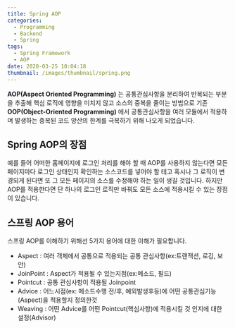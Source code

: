 ```yaml
---
title: Spring AOP
categories:
  - Programming
  - Backend
  - Spring
tags:
  - Spring Framework
  - AOP
date: 2020-03-25 10:04:18
thumbnail: /images/thumbnail/spring.png
---
```


**AOP(Aspect Oriented Programming)** 는 공통관심사항을 분리하여 반복되는 부분을 추출해 핵심 로직에 영향을 미치지 않고 소스의 중복을 줄이는 방법으로 기존 **OOP(Object-Oriented Programming)** 에서 공통관심사항을 여러 모듈에서 적용하며 발생하는 중복된 코드 양산의 한계를 극복하기 위해 나오게 되었습니다.

## Spring AOP의 장점

예를 들어 어떠한 홈페이지에 로그인 처리를 해야 할 때 AOP를 사용하지 않는다면 모든 페이지마다 로그인 상태인지 확인하는 소스코드를 넣어야 할 테고 혹시나 그 로직이 변경되게 된다면 또 그 모든 페이지의 소스를 수정해야 하는 일이 생길 것입니다. 하지만 AOP를 적용한다면 단 하나의 로그인 로직만 바꿔도 모든 소스에 적용시킬 수 있는 장점이 있습니다.

## 스프링 AOP 용어

스프링 AOP를 이해하기 위해선 5가지 용어에 대한 이해가 필요합니다.

- Aspect : 여러 객체에서 공통으로 적용되는 공통 관심사항(ex:트랜잭션, 로깅, 보안)
- JoinPoint : Aspect가 적용될 수 있는지점(ex:메소드, 필드)
- Pointcut : 공통 관심사항이 적용될 Joinpoint
- Advice : 어느시점(ex: 메소드수행 전/후, 예외발생후등)에 어떤 공통관심기능(Aspect)을 적용할지 정의한것
- Weaving : 어떤 Advice를 어떤 Pointcut(핵심사항)에 적용시킬 것 인지에 대한 설정(Advisor)

